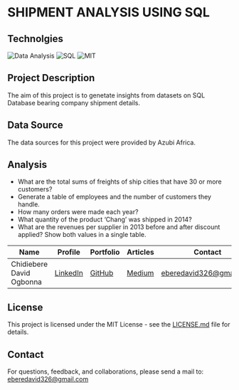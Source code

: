 # SHIPMENT ANALYSIS USING SQL

## Technolgies
![Data Analysis](https://img.shields.io/badge/Data-Analysis-lightgreen)
![SQL](https://img.shields.io/badge/SQL-lightgreen)
![MIT](https://img.shields.io/badge/MIT-License-lightgreen)

## Project Description

The aim of this project is to genetate insights from datasets on SQL Database bearing company shipment details.

## Data Source

The data sources for this project were provided by Azubi Africa.

## Analysis
- What are the total sums of freights of ship cities that have 30 or more customers?
- Generate a table of employees and the number of customers they handle.
- How many orders were made each year?
- What quantity of the product ‘Chang’ was shipped in 2014?
- What are the revenues per supplier in 2013 before and after discount applied? Show both values in a single table.



| Name | Profile | Portfolio | Articles | Contact |
| ---- | ------- | --------- | -------- | ------- |
| Chidiebere David Ogbonna | [LinkedIn](https://www.linkedin.com/in/chidieberedavidogbonna/) | [GitHub](https://github.com/iameberedavid) | [Medium](https://eberedavid.medium.com) | eberedavid326@gmail.com |

## License

This project is licensed under the MIT License - see the [LICENSE.md](LICENSE.md) file for details.

## Contact

For questions, feedback, and collaborations, please send a mail to: eberedavid326@gmail.com